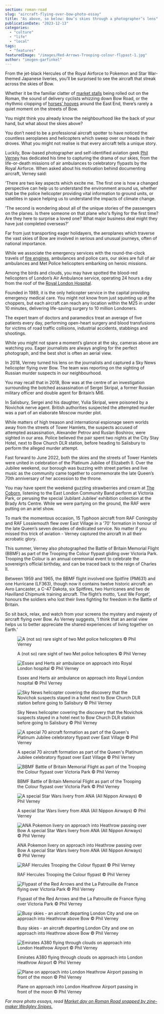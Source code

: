 ```yaml
---
section: roman-road
slug: "aircraft-flying-over-bow-photo-essay"
title: "As above, so below: Bow’s skies through a photographer’s lens"
publicationDate: "2023-12-13"
categories: 
  - "culture"
  - "life"
  - "local"
tags: 
  - "features"
featuredImage: "/images/Red-Arrows-Trooping-colour-flypast-1.jpg"
author: "imogen-garfinkel"
---
```


From the jet-black Hercules of the Royal Airforce to Pokemon and Star War-themed Japanese liveries, you’ll be surprised to see the aircraft that streak across the skies of Bow.

Whether it be the familiar clatter of [market stalls](https://romanroadlondon.com/roman-road-market-archive-old-images-90s/) being rolled out on the Roman, the sound of delivery cyclists whizzing down Bow Road, or the rhythmic clopping of [horses’ hooves](https://romanroadlondon.com/east-end-black-horse-drawn-carriage-funeral-cortege-photoessay/) around the East End, there’s rarely a quiet moment on the streets of Bow.

You might think you already know the neighbourhood like the back of your hand, but what about the skies above?

You don’t need to be a professional aircraft spotter to have noticed the countless aeroplanes and helicopters which sweep over our heads in their droves. What you might not realise is that every aircraft tells a unique story. 

Luckily, Bow-based photographer and self-identified aviation geek [Phil Verney](https://romanroadlondon.com/e3-night-sky-phil-verney/) has dedicated his time to capturing the drama of our skies, from the life-or-death missions of air ambulances to celebratory flypasts by the Royal Airforce. When asked about his motivation behind documenting aircraft, Verney said:

‘There are two key aspects which excite me. The first one is how a changed perspective can help us to understand the environment around us, whether that be the police helicopter providing vital information to ground units, or satellites in space helping us to understand the impacts of climate change.

‘The second is wondering about all of the unique stories of the passengers on the planes. Is there someone on that plane who's flying for the first time? Are they here to surprise a loved one? What major business deal might they have just completed overseas?’

Far from just transporting eager holidayers, the aeroplanes which traverse the vast skies of Bow are involved in serious and unusual journeys, often of national importance. 

While we associate the emergency services with the round-the-clock travels of [fire engines](https://bethnalgreenlondon.co.uk/bethnal-green-fire-station/), ambulances and police cars, our skies are full of air ambulances and Met Police helicopters embarking on heroic missions.

Among the birds and clouds, you may have spotted the blood-red helicopters of London’s Air Ambulance service, operating 24 hours a day from the roof of the [Royal London Hospital](https://whitechapellondon.co.uk/royal-hospital-east-london-emergency-care-elizabeth-line/). 

Founded in 1989, it is the only helicopter service in the capital providing emergency medical care. You might not know from just squinting up at the choppers, but each aircraft can reach any location within the M25 in under 10 minutes, delivering life-saving surgery to 10 million Londoners. 

The expert team of doctors and paramedics treat an average of five patients every day, performing open-heart surgery and blood transfusions for victims of road traffic collisions, industrial accidents, stabbings and shootings. 

While you might not spare a moment’s glance at the sky, cameras above are watching you. Eager journalists are always angling for the perfect photograph, and the best shot is often an aerial view. 

In 2018, Verney turned his lens on the journalists and captured a Sky News helicopter flying over Bow. The team was reporting on the sighting of Russian murder suspects in our neighbourhood. 

You may recall that in 2018, Bow was at the centre of an investigation surrounding the botched assassination of Sergei Skripal, a former Russian military officer and double agent for Britain’s MI6. 

In Salisbury, Sergei and his daughter, Yulia Skripal, were poisoned by a Novichok nerve agent. British authorities suspected the attempted murder was a part of an elaborate Moscow murder plot. 

While matters of high treason and international espionage seem worlds away from the streets of Tower Hamlets, the suspects accused of attempted assassination, Alexander Petrov and Ruslan Boshirov, were sighted in our area. Police believed the pair spent two nights at the City Stay Hotel, next to Bow Church DLR station, before heading to Salisbury to perform the alleged murder attempt. 

Fast forward to June 2022, both the skies and the streets of Tower Hamlets were united in celebration of the Platinum Jubilee of Elizabeth II. Over the Jubilee weekend, our borough was buzzing with street parties and live music as the community came together to commemorate the late Queen’s 70th anniversary of her accession to the throne.

You may have spent the weekend guzzling strawberries and cream at [The Coborn](https://romanroadlondon.com/coborn-pub-mile-end-reopens/), listening to the East London Community Band perform at Victoria Park, or perusing the special ‘Jubilant Jubilee’ exhibition collection at the Brady Arts Centre. While we were partying on the ground, the RAF were putting on an ariel show. 

To mark the momentous occasion, 15 Typhoon aircraft from RAF Coningsby and RAF Lossiemouth flew over East Village in a '70' formation in honour of the late Queen’s seven decades of dedicated service. No matter if you missed this trick of aviation - Verney captured the aircraft in all their acrobatic glory. 

This summer, Verney also photographed the Battle of Britain Memorial Flight (BBMF) as part of the Trooping the Colour flypast gliding over Victoria Park. Trooping the Colour is an annual ceremonial event to celebrate the sovereign’s official birthday, and can be traced back to the reign of Charles II. 

Between 1959 and 1965, the BBMF flight involved one Spitfire (PM631) and one Hurricane (LF363), though now it contains twelve historic aircraft: an Avro Lancaster, a C-47 Dakota, six Spitfires, two Hurricanes and two de Havilland Chipmunk training aircraft. The flight’s motto, ‘Lest We Forget’, honours the soldiers who lost their lives fighting for freedom in the Battle of Britain.

So sit back, relax, and watch from your screens the mystery and majesty of aircraft flying over Bow. As Verney suggests, ‘I think that an aerial view helps us to better appreciate the shared experiences of living together on Earth.’

<figure>

![A (not so) rare sight of two Met police helicopters © Phil Verney](/images/A-rare-sight-of-two-Met-police-helicopters-together-on-a-mission-over-Bow-1-1024x683.jpg)

<figcaption>

A (not so) rare sight of two Met police helicopters © Phil Verney

</figcaption>

</figure>

<figure>

![Essex and Herts air ambulance on approach into Royal London hospital © Phil Verney](/images/Essex-and-Herts-air-ambulance-on-approach-into-Royal-London-hospital-1-1024x683.jpg)

<figcaption>

Essex and Herts air ambulance on approach into Royal London hospital © Phil Verney

</figcaption>

</figure>

<figure>

![Sky News helicopter covering the discovery that the Novichok suspects stayed in a hotel next to Bow Church DLR station before going to Salisbury © Phil Verney](/images/Sky-News-helicopter-covering-discovery-that-the-Novichok-suspects-stayed-in-a-hotel-next-to-Bow-Church-DLR-station-before-going-to-Salisbury-1-1024x683.jpg)

<figcaption>

Sky News helicopter covering the discovery that the Novichok suspects stayed in a hotel next to Bow Church DLR station before going to Salisbury © Phil Verney

</figcaption>

</figure>

<figure>

![A special 70 aircraft formation as part of the Queen's Platinum Jubilee celebratory flypast over East Village © Phil Verney](/images/A-special-70-aircraft-formation-as-part-of-the-Queens-platinum-jubilee-celebrations-flypast-over-East-Village-original-1-1024x683.jpg)

<figcaption>

A special 70 aircraft formation as part of the Queen's Platinum Jubilee celebratory flypast over East Village © Phil Verney

</figcaption>

</figure>

<figure>

![BBMF Battle of Britain Memorial Flight as part of the Trooping the Colour flypast over Victoria Park © Phil Verney](/images/BBMF-Battle-of-Britain-Memorial-Flight-as-part-of-Trooping-the-Colour-flypast-over-Victoria-Park-1-1024x683.jpg)

<figcaption>

BBMF Battle of Britain Memorial Flight as part of the Trooping the Colour flypast over Victoria Park © Phil Verney

</figcaption>

</figure>

<figure>

![A special Star Wars livery from ANA (All Nippon Airways) © Phil Verney](/images/Special-Star-Wars-livery-from-ANA-1-1024x683.jpg)

<figcaption>

A special Star Wars livery from ANA (All Nippon Airways) © Phil Verney

</figcaption>

</figure>

<figure>

![ANA Pokemon livery on approach into Heathrow passing over Bow A special Star Wars livery from ANA (All Nippon Airways) © Phil Verney](/images/ANA-Pokemon-livery-on-approach-into-Heathrow-passing-over-Bow-1-1024x683.jpg)

<figcaption>

ANA Pokemon livery on approach into Heathrow passing over Bow A special Star Wars livery from ANA (All Nippon Airways) © Phil Verney

</figcaption>

</figure>

<figure>

![RAF Hercules Trooping the Colour flypast © Phil Verney](/images/RAF-Hercules-trooping-colour-flypast-1-1024x683.jpg)

<figcaption>

RAF Hercules Trooping the Colour flypast © Phil Verney

</figcaption>

</figure>

<figure>

![Flypast of the Red Arrows and the La Patrouille de France flying over Victoria Park © Phil Verney](/images/Flypast-of-the-Red-Arrows-and-the-La-Patrouille-de-France-flying-over-Victoria-Park-original-1-1024x683.jpg)

<figcaption>

Flypast of the Red Arrows and the La Patrouille de France flying over Victoria Park © Phil Verney

</figcaption>

</figure>

<figure>

![Busy skies - an aircraft departing London City and one on approach into Heathrow above Bow © Phil Verney](/images/Busy-skies.-An-aircraft-departing-London-City-and-one-on-approach-into-Heathrow-above-Bow-1-1024x683.jpg)

<figcaption>

Busy skies - an aircraft departing London City and one on approach into Heathrow above Bow © Phil Verney

</figcaption>

</figure>

<figure>

![Emirates A380 flying through clouds on approach into London Heathrow Airport © Phil Verney](/images/Emirates-A380-flying-through-clouds-on-approach-into-LHR-1-1024x683.jpg)

<figcaption>

Emirates A380 flying through clouds on approach into London Heathrow Airport © Phil Verney

</figcaption>

</figure>

<figure>

![Plane on approach into London Heathrow Airport passing in front of the moon © Phil Verney](/images/Plane-on-approach-into-LHR-passing-in-front-of-a-moon-1-1024x683.jpg)

<figcaption>

Plane on approach into London Heathrow Airport passing in front of the moon © Phil Verney

</figcaption>

</figure>

_For more photo essays, read_ [_Market day on Roman Road snapped by zine-maker Wedgley Snipes._](https://romanroadlondon.com/roman-road-market-wedgley-snipes-photoessay/) 


